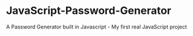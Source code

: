 # JavaScript-Password-Generator
A Password Generator built in Javascript - My first real JavaScript project 
